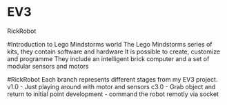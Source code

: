 # EV3
RickRobot


#Introduction to Lego Mindstorms world
The Lego Mindstorms series of kits, they  contain software and hardware 
It is possible to create, customize and programme
They include an intelligent brick computer and a set of modular sensors and motors

#RickRobot
Each branch represents different stages from my EV3 project.
v1.0 - Just playing around with motor and sensors
c3.0 - Grab object and return to initial point 
development - command the robot remotly via socket
